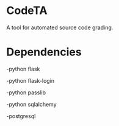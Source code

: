 CodeTA
======

A tool for automated source code grading.

Dependencies
============
-python flask

-python flask-login

-python passlib

-python sqlalchemy

-postgresql
